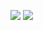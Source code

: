 ![](https://github.com/Jordon-Chen/Matlab/blob/master/reflection/reflection1.gif?raw=true)
![](https://github.com/Jordon-Chen/Matlab/blob/master/reflection/reflection2.gif?raw=true)
